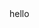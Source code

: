 

<!---
hamidehhokmabadi/hamidehhokmabadi is a ✨ special ✨ repository because its `README.md` (this file) appears on your GitHub profile.
You can click the Preview link to take a look at your changes.
--->
<html>
<body>
hello
</body>
</html>
